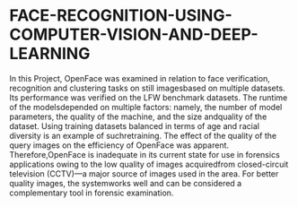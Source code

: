 # FACE-RECOGNITION-USING-COMPUTER-VISION-AND-DEEP-LEARNING


In this Project, OpenFace was examined in relation to face verification, recognition and clustering tasks on still imagesbased on multiple datasets. Its performance was verified on the LFW benchmark datasets. The runtime of the modelsdepended on multiple factors: namely, the number of model parameters, the quality of the machine, and the size andquality of the dataset. Using training datasets balanced in terms of age and racial diversity is an example of suchretraining. The effect of the quality of the query images on the efficiency of OpenFace was apparent. Therefore,OpenFace is inadequate in its current state for use in forensics applications owing to the low quality of images acquiredfrom closed-circuit television (CCTV)—a major source of images used in the area. For better quality images, the systemworks well and can be considered a complementary tool in forensic examination.
